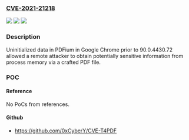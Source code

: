 ### [CVE-2021-21218](https://cve.mitre.org/cgi-bin/cvename.cgi?name=CVE-2021-21218)
![](https://img.shields.io/static/v1?label=Product&message=Chrome&color=blue)
![](https://img.shields.io/static/v1?label=Version&message=%3C%2090.0.4430.72%20&color=brighgreen)
![](https://img.shields.io/static/v1?label=Vulnerability&message=Uninitialized%20Use&color=brighgreen)

### Description

Uninitialized data in PDFium in Google Chrome prior to 90.0.4430.72 allowed a remote attacker to obtain potentially sensitive information from process memory via a crafted PDF file.

### POC

#### Reference
No PoCs from references.

#### Github
- https://github.com/0xCyberY/CVE-T4PDF

